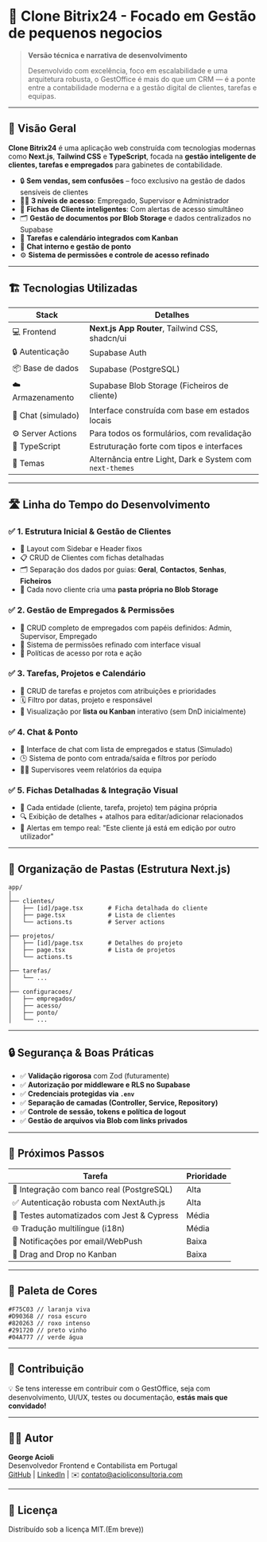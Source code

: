 # 🧠 Clone Bitrix24 - Focado em Gestão de pequenos negocios

> **Versão técnica e narrativa de desenvolvimento**
>
> Desenvolvido com excelência, foco em escalabilidade e uma arquitetura robusta, o GestOffice é mais do que um CRM — é a ponte entre a contabilidade moderna e a gestão digital de clientes, tarefas e equipas.

---

## 🚀 Visão Geral

**Clone Bitrix24** é uma aplicação web construída com tecnologias modernas como **Next.js**, **Tailwind CSS** e **TypeScript**, focada na **gestão inteligente de clientes, tarefas e empregados** para gabinetes de contabilidade.

- 🔒 **Sem vendas, sem confusões** – foco exclusivo na gestão de dados sensíveis de clientes
- 🧑‍💼 **3 níveis de acesso**: Empregado, Supervisor e Administrador
- 💼 **Fichas de Cliente inteligentes**: Com alertas de acesso simultâneo
- 🗂️ **Gestão de documentos por Blob Storage** e dados centralizados no Supabase
- 📅 **Tarefas e calendário integrados com Kanban**
- 💬 **Chat interno e gestão de ponto**
- ⚙️ **Sistema de permissões e controle de acesso refinado**

---

## 🏗️ Tecnologias Utilizadas

| Stack | Detalhes |
|-------|----------|
| 💻 Frontend | **Next.js App Router**, Tailwind CSS, shadcn/ui |
| 🔒 Autenticação | Supabase Auth |
| 📦 Base de dados | Supabase (PostgreSQL) |
| ☁️ Armazenamento | Supabase Blob Storage (Ficheiros de cliente) |
| 💬 Chat (simulado) | Interface construída com base em estados locais |
| ⚙️ Server Actions | Para todos os formulários, com revalidação |
| 🧪 TypeScript | Estruturação forte com tipos e interfaces |
| 🌙 Temas | Alternância entre Light, Dark e System com `next-themes` |

---

## 🛣️ Linha do Tempo do Desenvolvimento

### ✅ 1. Estrutura Inicial & Gestão de Clientes
- 🧱 Layout com Sidebar e Header fixos
- 📋 CRUD de Clientes com fichas detalhadas
- 🗂️ Separação dos dados por guias: **Geral**, **Contactos**, **Senhas**, **Ficheiros**
- 📁 Cada novo cliente cria uma **pasta própria no Blob Storage**

### ✅ 2. Gestão de Empregados & Permissões
- 👥 CRUD completo de empregados com papéis definidos: Admin, Supervisor, Empregado
- 🛂 Sistema de permissões refinado com interface visual
- 🔐 Políticas de acesso por rota e ação

### ✅ 3. Tarefas, Projetos e Calendário
- 📌 CRUD de tarefas e projetos com atribuições e prioridades
- 🗓️ Filtro por datas, projeto e responsável
- 🧩 Visualização por **lista ou Kanban** interativo (sem DnD inicialmente)

### ✅ 4. Chat & Ponto
- 💬 Interface de chat com lista de empregados e status (Simulado)
- 🕒 Sistema de ponto com entrada/saída e filtros por período
- 👨‍💼 Supervisores veem relatórios da equipa

### ✅ 5. Fichas Detalhadas & Integração Visual
- 🧾 Cada entidade (cliente, tarefa, projeto) tem página própria
- 🔍 Exibição de detalhes + atalhos para editar/adicionar relacionados
- 💬 Alertas em tempo real: "Este cliente já está em edição por outro utilizador"

---

## 📁 Organização de Pastas (Estrutura Next.js)

```
app/
│
├── clientes/
│   ├── [id]/page.tsx       # Ficha detalhada do cliente
│   ├── page.tsx            # Lista de clientes
│   └── actions.ts          # Server actions
│
├── projetos/
│   ├── [id]/page.tsx       # Detalhes do projeto
│   ├── page.tsx            # Lista de projetos
│   └── actions.ts
│
├── tarefas/
│   └── ...
│
├── configuracoes/
│   ├── empregados/
│   ├── acesso/
│   ├── ponto/
│   └── ...
```

---

## 🔒 Segurança & Boas Práticas

- ✅ **Validação rigorosa** com Zod (futuramente)
- ✅ **Autorização por middleware e RLS no Supabase**
- ✅ **Credenciais protegidas via `.env`**
- ✅ **Separação de camadas (Controller, Service, Repository)**
- ✅ **Controle de sessão, tokens e política de logout**
- ✅ **Gestão de arquivos via Blob com links privados**

---

## 📌 Próximos Passos

| Tarefa | Prioridade |
|--------|------------|
| 🔄 Integração com banco real (PostgreSQL) | Alta |
| ✅ Autenticação robusta com NextAuth.js | Alta |
| 🧪 Testes automatizados com Jest & Cypress | Média |
| 🌐 Tradução multilíngue (i18n) | Média |
| 🧲 Notificações por email/WebPush | Baixa |
| 🔁 Drag and Drop no Kanban | Baixa |

---

## 🎨 Paleta de Cores

```
#F75C03 // laranja viva
#D90368 // rosa escuro
#820263 // roxo intenso
#291720 // preto vinho
#04A777 // verde água
```

---

## 📎 Contribuição

💡 Se tens interesse em contribuir com o GestOffice, seja com desenvolvimento, UI/UX, testes ou documentação, **estás mais que convidado!**

---

## 👨‍💻 Autor

**George Acioli**  
Desenvolvedor Frontend e Contabilista em Portugal  
[GitHub](https://github.com/acioligeorge) | [LinkedIn](https://linkedin.com/in/acioligeorge) | ✉️ contato@acioliconsultoria.com

---

## 📌 Licença

Distribuído sob a licença MIT.(Em breve))
